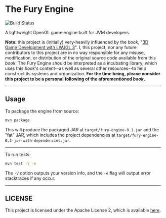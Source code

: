 # The Fury Engine
[![Build Status](https://travis-ci.org/zcking/fury-engine.svg?branch=master)](https://travis-ci.org/zcking/fury-engine)  

A lightweight OpenGL game engine built for JVM developers.

**Note**: this project is (initially) very-heavily influenced by the _book_, 
"[3D Game Development with LWJGL 3](https://www.gitbook.com/book/lwjglgamedev/3d-game-development-with-lwjgl/details)". 
I, this project, nor any future contributors to this project are in no way responsible for any misuse, modification, 
or distribution of the original source code available from this _book_. The Fury Engine should be interpreted as 
a incubating library, which uses this _book_'s content--as well as several other resources--to help construct 
its systems and organization. **For the time being, please consider this project to be 
a personal following of the aforementioned _book_.**

---

## Usage
To package the engine from source:
```bash
mvn package
```
This will produce the packaged JAR at `target/fury-engine-0.1.jar` and the "fat" JAR, which includes the project 
dependencies at `target/fury-engine-0.1-jar-with-dependencies.jar`.

---

To run tests:
```bash
mvn test -V -e
```
The `-V` option outputs your version info, and the `-e` flag will output error stacktraces if any occur.

---

## LICENSE
This project is licensed under the Apache License 2, which is available [here](./LICENSE).